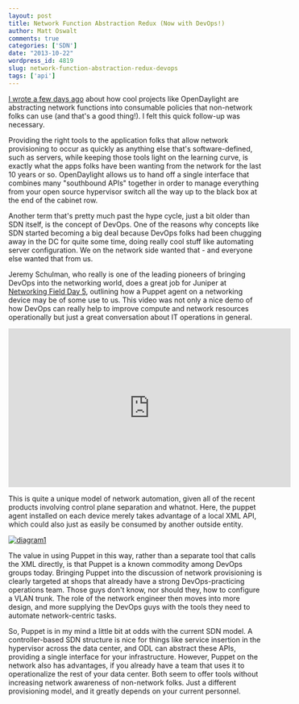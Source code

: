 ```yaml
---
layout: post
title: Network Function Abstraction Redux (Now with DevOps!)
author: Matt Oswalt
comments: true
categories: ['SDN']
date: "2013-10-22"
wordpress_id: 4819
slug: network-function-abstraction-redux-devops
tags: ['api']
---
```



[I wrote a few days ago](https://keepingitclassless.net/2013/10/opendaylight-and-those-pesky-southbound-apis) about how cool projects like OpenDaylight are abstracting network functions into consumable policies that non-network folks can use (and that's a good thing!). I felt this quick follow-up was necessary.

Providing the right tools to the application folks that allow network provisioning to occur as quickly as anything else that's software-defined, such as servers, while keeping those tools light on the learning curve, is exactly what the apps folks have been wanting from the network for the last 10 years or so. OpenDaylight allows us to hand off a single interface that combines many "southbound APIs" together in order to manage everything from your open source hypervisor switch all the way up to the black box at the end of the cabinet row.

Another term that's pretty much past the hype cycle, just a bit older than SDN itself, is the concept of DevOps. One of the reasons why concepts like SDN started becoming a big deal because DevOps folks had been chugging away in the DC for quite some time, doing really cool stuff like automating server configuration. We on the network side wanted that - and everyone else wanted that from us.

Jeremy Schulman, who really is one of the leading pioneers of bringing DevOps into the networking world, does a great job for Juniper at [Networking Field Day 5](http://techfieldday.com/event/nfd5/), outlining how a Puppet agent on a networking device may be of some use to us. This video was not only a nice demo of how DevOps can really help to improve compute and network resources operationally but just a great conversation about IT operations in general.

<div style="text-align: center"><iframe width="560" height="315" src="http://www.youtube.com/embed/NuyamiblDng" frameborder="0" allowfullscreen></iframe></div>

This is quite a unique model of network automation, given all of the recent products involving control plane separation and whatnot. Here, the puppet agent installed on each device merely takes advantage of a local XML API, which could also just as easily be consumed by another outside entity.

[![diagram1](assets/2013/10/diagram11.png)](assets/2013/10/diagram11.png)

The value in using Puppet in this way, rather than a separate tool that calls the XML directly, is that Puppet is a known commodity among DevOps groups today. Bringing Puppet into the discussion of network provisioning is clearly targeted at shops that already have a strong DevOps-practicing operations team. Those guys don't know, nor should they, how to configure a VLAN trunk. The role of the network engineer then moves into more design, and more supplying the DevOps guys with the tools they need to automate network-centric tasks.

So, Puppet is in my mind a little bit at odds with the current SDN model. A controller-based SDN structure is nice for things like service insertion in the hypervisor across the data center, and ODL can abstract these APIs, providing a single interface for your infrastructure. However, Puppet on the network also has advantages, if you already have a team that uses it to operationalize the rest of your data center. Both seem to offer tools without increasing network awareness of non-network folks. Just a different provisioning model, and it greatly depends on your current personnel.
